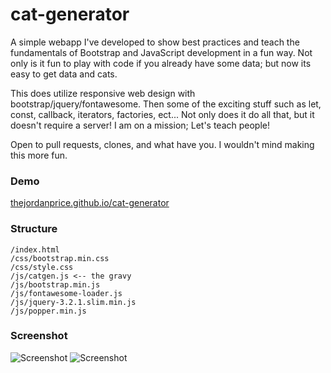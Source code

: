 # cat-generator

A simple webapp I've developed to show best practices and teach the fundamentals of Bootstrap and JavaScript development in a fun way. Not only is it fun to play with code if you already have some data; but now its easy to get data and cats.

This does utilize responsive web design with bootstrap/jquery/fontawesome. Then some of the exciting stuff such as let, const, callback, iterators, factories, ect... Not only does it do all that, but it doesn't require a server! I am on a mission; Let's teach people!

Open to pull requests, clones, and what have you. I wouldn't mind making this more fun.

### Demo

[thejordanprice.github.io/cat-generator](https://thejordanprice.github.io/cat-generator)

### Structure

    /index.html
    /css/bootstrap.min.css
    /css/style.css
    /js/catgen.js <-- the gravy
    /js/bootstrap.min.js
    /js/fontawesome-loader.js
    /js/jquery-3.2.1.slim.min.js
    /js/popper.min.js

### Screenshot

![Screenshot](https://i.imgur.com/ZH7aUMJ.png)
![Screenshot](https://i.imgur.com/1ZnuAmA.png)

